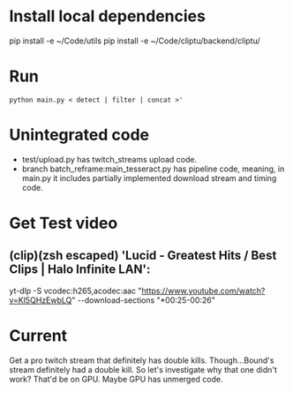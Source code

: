 # Install local dependencies
pip install -e ~/Code/utils
pip install -e ~/Code/cliptu/backend/cliptu/

# Run
`python main.py < detect | filter | concat >'`

# Unintegrated code
* test/upload.py has twitch_streams upload code.
* branch batch_reframe:main_tesseract.py has pipeline code, meaning, in main.py it includes partially implemented download stream and timing code.

# Get Test video
## (clip)(zsh escaped) 'Lucid - Greatest Hits / Best Clips | Halo Infinite LAN':
yt-dlp -S vcodec:h265,acodec:aac "https://www.youtube.com/watch?v=Kl5QHzEwbLQ" --download-sections "*00:25-00:26"

# Current
Get a pro twitch stream that definitely has double kills. Though...Bound's stream definitely had a double kill. So let's investigate why that one didn't work? That'd be on GPU. Maybe GPU has unmerged code.

